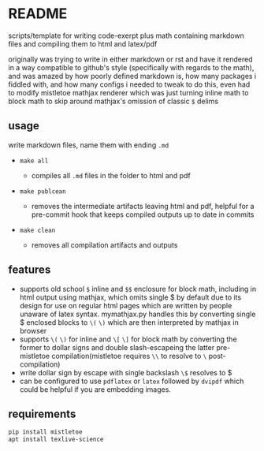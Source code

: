 # README

scripts/template for writing code-exerpt plus math containing markdown files and compiling them to html and latex/pdf

originally was trying to write in either markdown or rst and have it rendered in a way compatible to github's style (specifically with regards to the math), and was amazed by how poorly defined markdown is, how many packages i fiddled with, and how many configs i needed to tweak to do this, even had to modify mistletoe mathjax renderer which was just turning inline math to block math to skip around mathjax's omission of classic ``$``  delims


usage
-----

write markdown files, name them with ending ``.md``

- ``make all``
    - compiles all ``.md`` files in the folder to html and pdf

- ``make publcean``
    - removes the intermediate artifacts leaving html and pdf, helpful for a pre-commit hook that keeps compiled outputs up to date in commits

- ``make clean``
    - removes all compilation artifacts and outputs

features
--------

- supports old school ``$`` inline and ``$$`` enclosure for  block math, including in html output using mathjax, which omits single \$ by default due to its design for use on regular html pages which are written by people unaware of latex syntax. mymathjax.py handles this by converting single \$ enclosed blocks to ``\(`` ``\)`` which are then interpreted by mathjax in browser
- supports ``\(`` ``\)`` for inline and ``\[`` ``\]`` for block math by converting the former to dollar signs and double slash-escapeing  the latter pre-mistletoe compilation(mistletoe requires ``\\`` to resolve to ``\`` post-compilation)
- write dollar sign by escape with single backslash  ``\$``  resolves to \$
- can be configured to use ``pdflatex`` or ``latex`` followed by ``dvipdf`` which could be helpful if you are embedding images. 

requirements
------------

```bash
pip install mistletoe
apt install texlive-science
```
